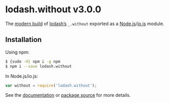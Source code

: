 # lodash.without v3.0.0

The [modern build](https://github.com/lodash/lodash/wiki/Build-Differences) of [lodash’s](https://lodash.com/) `_.without` exported as a [Node.js](http://nodejs.org/)/[io.js](https://iojs.org/) module.

## Installation

Using npm:

```bash
$ {sudo -H} npm i -g npm
$ npm i --save lodash.without
```

In Node.js/io.js:

```js
var without = require('lodash.without');
```

See the [documentation](https://lodash.com/docs#without) or [package source](https://github.com/lodash/lodash/blob/3.0.0-npm-packages/lodash.without) for more details.
